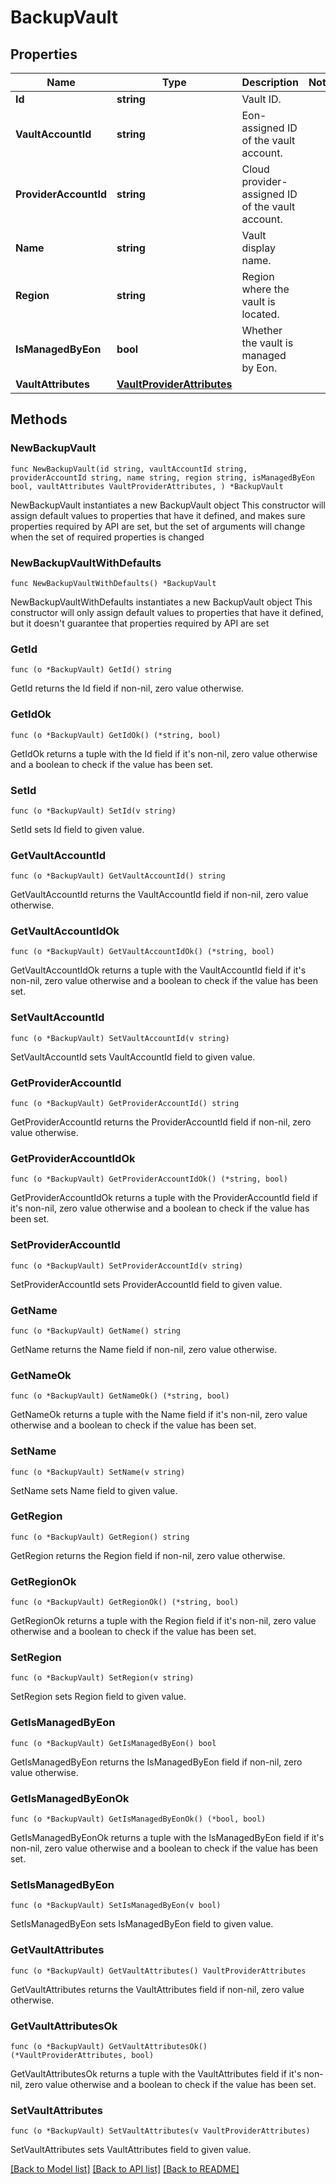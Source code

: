 # BackupVault

## Properties

Name | Type | Description | Notes
------------ | ------------- | ------------- | -------------
**Id** | **string** | Vault ID. | 
**VaultAccountId** | **string** | Eon-assigned ID of the vault account. | 
**ProviderAccountId** | **string** | Cloud provider-assigned ID of the vault account. | 
**Name** | **string** | Vault display name. | 
**Region** | **string** | Region where the vault is located. | 
**IsManagedByEon** | **bool** | Whether the vault is managed by Eon. | 
**VaultAttributes** | [**VaultProviderAttributes**](VaultProviderAttributes.md) |  | 

## Methods

### NewBackupVault

`func NewBackupVault(id string, vaultAccountId string, providerAccountId string, name string, region string, isManagedByEon bool, vaultAttributes VaultProviderAttributes, ) *BackupVault`

NewBackupVault instantiates a new BackupVault object
This constructor will assign default values to properties that have it defined,
and makes sure properties required by API are set, but the set of arguments
will change when the set of required properties is changed

### NewBackupVaultWithDefaults

`func NewBackupVaultWithDefaults() *BackupVault`

NewBackupVaultWithDefaults instantiates a new BackupVault object
This constructor will only assign default values to properties that have it defined,
but it doesn't guarantee that properties required by API are set

### GetId

`func (o *BackupVault) GetId() string`

GetId returns the Id field if non-nil, zero value otherwise.

### GetIdOk

`func (o *BackupVault) GetIdOk() (*string, bool)`

GetIdOk returns a tuple with the Id field if it's non-nil, zero value otherwise
and a boolean to check if the value has been set.

### SetId

`func (o *BackupVault) SetId(v string)`

SetId sets Id field to given value.


### GetVaultAccountId

`func (o *BackupVault) GetVaultAccountId() string`

GetVaultAccountId returns the VaultAccountId field if non-nil, zero value otherwise.

### GetVaultAccountIdOk

`func (o *BackupVault) GetVaultAccountIdOk() (*string, bool)`

GetVaultAccountIdOk returns a tuple with the VaultAccountId field if it's non-nil, zero value otherwise
and a boolean to check if the value has been set.

### SetVaultAccountId

`func (o *BackupVault) SetVaultAccountId(v string)`

SetVaultAccountId sets VaultAccountId field to given value.


### GetProviderAccountId

`func (o *BackupVault) GetProviderAccountId() string`

GetProviderAccountId returns the ProviderAccountId field if non-nil, zero value otherwise.

### GetProviderAccountIdOk

`func (o *BackupVault) GetProviderAccountIdOk() (*string, bool)`

GetProviderAccountIdOk returns a tuple with the ProviderAccountId field if it's non-nil, zero value otherwise
and a boolean to check if the value has been set.

### SetProviderAccountId

`func (o *BackupVault) SetProviderAccountId(v string)`

SetProviderAccountId sets ProviderAccountId field to given value.


### GetName

`func (o *BackupVault) GetName() string`

GetName returns the Name field if non-nil, zero value otherwise.

### GetNameOk

`func (o *BackupVault) GetNameOk() (*string, bool)`

GetNameOk returns a tuple with the Name field if it's non-nil, zero value otherwise
and a boolean to check if the value has been set.

### SetName

`func (o *BackupVault) SetName(v string)`

SetName sets Name field to given value.


### GetRegion

`func (o *BackupVault) GetRegion() string`

GetRegion returns the Region field if non-nil, zero value otherwise.

### GetRegionOk

`func (o *BackupVault) GetRegionOk() (*string, bool)`

GetRegionOk returns a tuple with the Region field if it's non-nil, zero value otherwise
and a boolean to check if the value has been set.

### SetRegion

`func (o *BackupVault) SetRegion(v string)`

SetRegion sets Region field to given value.


### GetIsManagedByEon

`func (o *BackupVault) GetIsManagedByEon() bool`

GetIsManagedByEon returns the IsManagedByEon field if non-nil, zero value otherwise.

### GetIsManagedByEonOk

`func (o *BackupVault) GetIsManagedByEonOk() (*bool, bool)`

GetIsManagedByEonOk returns a tuple with the IsManagedByEon field if it's non-nil, zero value otherwise
and a boolean to check if the value has been set.

### SetIsManagedByEon

`func (o *BackupVault) SetIsManagedByEon(v bool)`

SetIsManagedByEon sets IsManagedByEon field to given value.


### GetVaultAttributes

`func (o *BackupVault) GetVaultAttributes() VaultProviderAttributes`

GetVaultAttributes returns the VaultAttributes field if non-nil, zero value otherwise.

### GetVaultAttributesOk

`func (o *BackupVault) GetVaultAttributesOk() (*VaultProviderAttributes, bool)`

GetVaultAttributesOk returns a tuple with the VaultAttributes field if it's non-nil, zero value otherwise
and a boolean to check if the value has been set.

### SetVaultAttributes

`func (o *BackupVault) SetVaultAttributes(v VaultProviderAttributes)`

SetVaultAttributes sets VaultAttributes field to given value.



[[Back to Model list]](../README.md#documentation-for-models) [[Back to API list]](../README.md#documentation-for-api-endpoints) [[Back to README]](../README.md)


